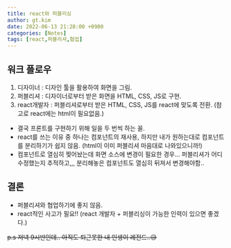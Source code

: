 ```yaml
---
title: react와 퍼블리싱
author: gt.kim
date: 2022-06-13 21:28:00 +0900
categories: [Notes]
tags: [react,퍼블리셔,협업]
---
```


## 워크 플로우
1. 디자이너 : 디자인 툴을 활용하여 화면을 그림.
2. 퍼블리셔 : 디자이너로부터 받은 화면을 HTML, CSS, JS로 구현.
3. react개발자 : 퍼블리셔로부터 받은 HTML, CSS, JS를 react에 맞도록 전환. (참고로 react에는 html이 필요없음.)

- 결국 프론트를 구현하기 위해 일을 두 번씩 하는 꼴.
- react를 쓰는 이유 중 하나는 컴포넌트의 재사용, 하지만 내가 원하는대로 컴포넌트를 분리하기가 쉽지 않음. (html이 이미 퍼블리셔 마음대로 나와있으니까!)
- 컴포넌트로 열심히 찢어놨는데 화면 소스에 변경이 필요한 경우... 퍼블리셔가 어디 수정했는지 추적하고,,, 분리해놓은 컴포넌트도 열심히 뒤져서 변경해야함..

## 결론
- 퍼블리셔와 협업하기에 좋지 않음.
- react적인 사고가 필요!! (react 개발자 + 퍼블리싱이 가능한 인력이 있으면 좋겠다.)


~~p.s 저녁 9시반인데.. 아직도 퇴근못한 내 인생이 레전드..😥~~
